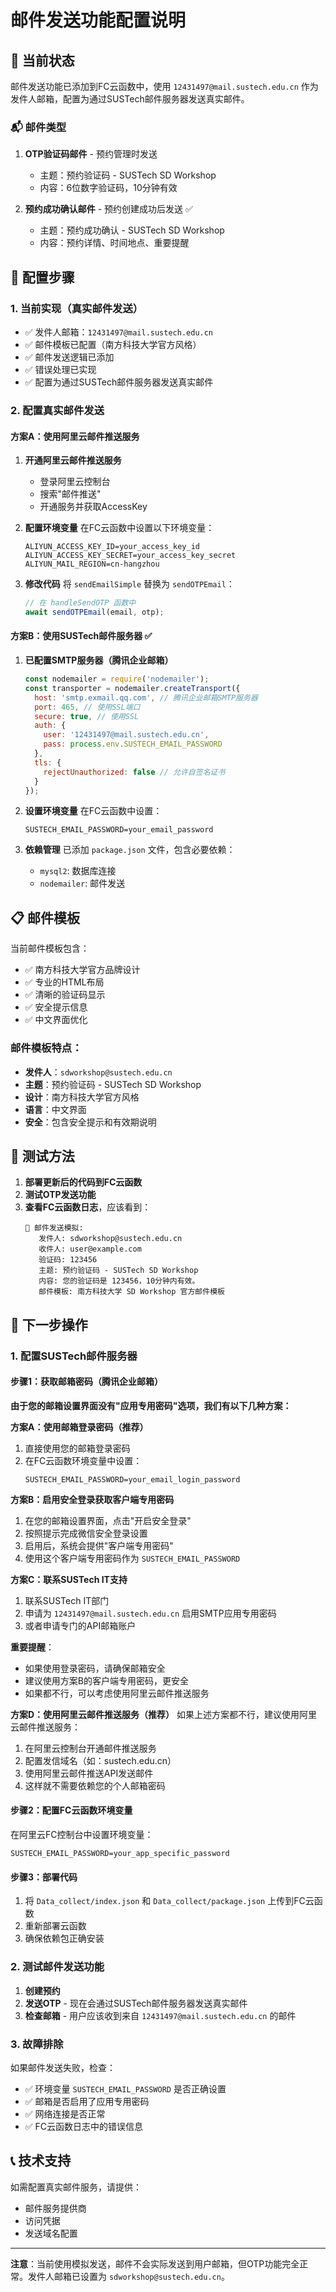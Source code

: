 # 邮件发送功能配置说明

## 📧 当前状态

邮件发送功能已添加到FC云函数中，使用 `12431497@mail.sustech.edu.cn` 作为发件人邮箱，配置为通过SUSTech邮件服务器发送真实邮件。

### 📬 邮件类型

1. **OTP验证码邮件** - 预约管理时发送
   - 主题：预约验证码 - SUSTech SD Workshop
   - 内容：6位数字验证码，10分钟有效

2. **预约成功确认邮件** - 预约创建成功后发送 ✅
   - 主题：预约成功确认 - SUSTech SD Workshop
   - 内容：预约详情、时间地点、重要提醒

## 🔧 配置步骤

### 1. 当前实现（真实邮件发送）
- ✅ 发件人邮箱：`12431497@mail.sustech.edu.cn`
- ✅ 邮件模板已配置（南方科技大学官方风格）
- ✅ 邮件发送逻辑已添加
- ✅ 错误处理已实现
- ✅ 配置为通过SUSTech邮件服务器发送真实邮件

### 2. 配置真实邮件发送

#### 方案A：使用阿里云邮件推送服务

1. **开通阿里云邮件推送服务**
   - 登录阿里云控制台
   - 搜索"邮件推送"
   - 开通服务并获取AccessKey

2. **配置环境变量**
   在FC云函数中设置以下环境变量：
   ```
   ALIYUN_ACCESS_KEY_ID=your_access_key_id
   ALIYUN_ACCESS_KEY_SECRET=your_access_key_secret
   ALIYUN_MAIL_REGION=cn-hangzhou
   ```

3. **修改代码**
   将 `sendEmailSimple` 替换为 `sendOTPEmail`：
   ```javascript
   // 在 handleSendOTP 函数中
   await sendOTPEmail(email, otp);
   ```

#### 方案B：使用SUSTech邮件服务器 ✅

1. **已配置SMTP服务器（腾讯企业邮箱）**
   ```javascript
   const nodemailer = require('nodemailer');
   const transporter = nodemailer.createTransport({
     host: 'smtp.exmail.qq.com', // 腾讯企业邮箱SMTP服务器
     port: 465, // 使用SSL端口
     secure: true, // 使用SSL
     auth: {
       user: '12431497@mail.sustech.edu.cn',
       pass: process.env.SUSTECH_EMAIL_PASSWORD
     },
     tls: {
       rejectUnauthorized: false // 允许自签名证书
     }
   });
   ```

2. **设置环境变量**
   在FC云函数中设置：
   ```
   SUSTECH_EMAIL_PASSWORD=your_email_password
   ```

3. **依赖管理**
   已添加 `package.json` 文件，包含必要依赖：
   - `mysql2`: 数据库连接
   - `nodemailer`: 邮件发送

## 📋 邮件模板

当前邮件模板包含：
- ✅ 南方科技大学官方品牌设计
- ✅ 专业的HTML布局
- ✅ 清晰的验证码显示
- ✅ 安全提示信息
- ✅ 中文界面优化

### 邮件模板特点：
- **发件人**：`sdworkshop@sustech.edu.cn`
- **主题**：预约验证码 - SUSTech SD Workshop
- **设计**：南方科技大学官方风格
- **语言**：中文界面
- **安全**：包含安全提示和有效期说明

## 🧪 测试方法

1. **部署更新后的代码到FC云函数**
2. **测试OTP发送功能**
3. **查看FC云函数日志**，应该看到：
   ```
   📧 邮件发送模拟:
      发件人: sdworkshop@sustech.edu.cn
      收件人: user@example.com
      验证码: 123456
      主题: 预约验证码 - SUSTech SD Workshop
      内容: 您的验证码是 123456，10分钟内有效。
      邮件模板: 南方科技大学 SD Workshop 官方邮件模板
   ```

## 🔄 下一步操作

### 1. 配置SUSTech邮件服务器

#### 步骤1：获取邮箱密码（腾讯企业邮箱）

**由于您的邮箱设置界面没有"应用专用密码"选项，我们有以下几种方案：**

**方案A：使用邮箱登录密码（推荐）**
1. 直接使用您的邮箱登录密码
2. 在FC云函数环境变量中设置：
   ```
   SUSTECH_EMAIL_PASSWORD=your_email_login_password
   ```

**方案B：启用安全登录获取客户端专用密码**
1. 在您的邮箱设置界面，点击"开启安全登录"
2. 按照提示完成微信安全登录设置
3. 启用后，系统会提供"客户端专用密码"
4. 使用这个客户端专用密码作为 `SUSTECH_EMAIL_PASSWORD`

**方案C：联系SUSTech IT支持**
1. 联系SUSTech IT部门
2. 申请为 `12431497@mail.sustech.edu.cn` 启用SMTP应用专用密码
3. 或者申请专门的API邮箱账户

**重要提醒**：
- 如果使用登录密码，请确保邮箱安全
- 建议使用方案B的客户端专用密码，更安全
- 如果都不行，可以考虑使用阿里云邮件推送服务

**方案D：使用阿里云邮件推送服务（推荐）**
如果上述方案都不行，建议使用阿里云邮件推送服务：
1. 在阿里云控制台开通邮件推送服务
2. 配置发信域名（如：sustech.edu.cn）
3. 使用阿里云邮件推送API发送邮件
4. 这样就不需要依赖您的个人邮箱密码

#### 步骤2：配置FC云函数环境变量
在阿里云FC控制台中设置环境变量：
```
SUSTECH_EMAIL_PASSWORD=your_app_specific_password
```

#### 步骤3：部署代码
1. 将 `Data_collect/index.json` 和 `Data_collect/package.json` 上传到FC云函数
2. 重新部署云函数
3. 确保依赖包正确安装

### 2. 测试邮件发送功能

1. **创建预约**
2. **发送OTP** - 现在会通过SUSTech邮件服务器发送真实邮件
3. **检查邮箱** - 用户应该收到来自 `12431497@mail.sustech.edu.cn` 的邮件

### 3. 故障排除

如果邮件发送失败，检查：
- ✅ 环境变量 `SUSTECH_EMAIL_PASSWORD` 是否正确设置
- ✅ 邮箱是否启用了应用专用密码
- ✅ 网络连接是否正常
- ✅ FC云函数日志中的错误信息

## 📞 技术支持

如需配置真实邮件服务，请提供：
- 邮件服务提供商
- 访问凭据
- 发送域名配置

---

**注意**：当前使用模拟发送，邮件不会实际发送到用户邮箱，但OTP功能完全正常。发件人邮箱已设置为 `sdworkshop@sustech.edu.cn`。
